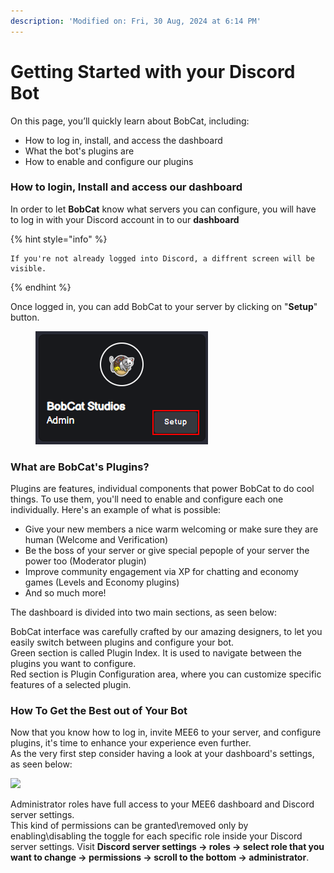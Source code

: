 ```yaml
---
description: 'Modified on: Fri, 30 Aug, 2024 at 6:14 PM'
---
```


# Getting Started with your Discord Bot

On this page, you’ll quickly learn about BobCat, including:

* How to log in, install, and access the dashboard
* What the bot's plugins are
* How to enable and configure our plugins

### **How to login, Install and access our dashboard**

In order to let **BobCat** know what servers you can configure, you will have to log in with your Discord account in to our **dashboard**

{% hint style="info" %}
```
If you're not already logged into Discord, a diffrent screen will be visible.
```
{% endhint %}

Once logged in, you can add BobCat to your server by clicking on "**Setup**" button.



<div data-full-width="true"><figure><img src="../../../.gitbook/assets/pfp_setup.png" alt=""><figcaption></figcaption></figure></div>

### **What are BobCat's Plugins?**

Plugins are features, individual components that power BobCat to do cool things. To use them, you'll need to enable and configure each one individually. Here's an example of what is possible:

* Give your new members a nice warm welcoming or make sure they are human (Welcome and Verification)
* Be the boss of your server or give special pepople of your server the power too (Moderator plugin)
* Improve community engagement via XP for chatting and economy games (Levels and Economy plugins)
* And so much more!

The dashboard is divided into two main sections, as seen below:

BobCat interface was carefully crafted by our amazing designers, to let you easily switch between plugins and configure your bot.\
Green section is called Plugin Index. It is used to navigate between the plugins you want to configure.\
Red section is Plugin Configuration area, where you can customize specific features of a selected plugin.

### **How To Get the Best out of Your Bot**

Now that you know how to log in, invite MEE6 to your server, and configure plugins, it's time to enhance your experience even further.\
As the very first step consider having a look at your dashboard's settings, as seen below:

![](https://s3-eu-central-1.amazonaws.com/euc-cdn.freshdesk.com/data/helpdesk/attachments/production/101185631542/original/lP7P3IexvUlIGg7G19pStoqWEw8pIzZEPw.png?1725029317)

Administrator roles have full access to your MEE6 dashboard and Discord server settings.\
This kind of permissions can be granted\removed only by enabling\disabling the toggle for each specific role inside your Discord server settings. Visit **Discord server settings -> roles -> select role that you want to change -> permissions -> scroll to the bottom -> administrator**.
